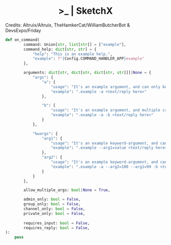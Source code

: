 <h1 align="center">
    <b>
        >_ | SketchX
    </b>
</h1>

Credits: Altruix/Altruix, TheHamkerCat/WilliamButcherBot & DevsExpo/Friday

``` python
def on_command(
        command: Union[str, list[str]] = ["example"],
        command_help: dict[str, str] = {
            "help": "This is an example help.",
            "example": f"{Config.COMMAND_HANDLER_APP}example"
        },

        arguments: dict[str, dict[str, dict[str, str]]]|None = {
            "args": {
                "a": {
                    "usage": "It's an example argument, and can only be 1 character wide.",
                    "example": ".example -a <text/reply here>"
                },

                "b": {
                    "usage": "It's an example argument, and multiple can be passed together.",
                    "example": ".example -a -b <text/reply here>"
                }
            },

            "kwargs": {
                "arg1": {
                    "usage": "It's an example keyword-argument, and can only be more that 1 character wide.",
                    "example": ".example --arg1=value <text/reply here>"
                },
                "arg2": {
                    "usage": "It's an example keyword-argument, and can be used with a simple argument too.",
                    "example": ".example -a --arg2=100 --arg1=99 -b <text/reply here>"
                }
            }
        },

        allow_multiple_args: bool|None = True,

        admin_only: bool = False,
        group_only: bool = False,
        channel_only: bool = False,
        private_only: bool = False,
        
        requires_input: bool = False,
        requires_reply: bool = False,
):
    pass
```
<!--

For any help regarding Markdown:
    https://github.com/Kernix13/markdown-cheatsheet
    https://github.com/tchapi/markdown-cheatsheet
    https://github.com/adam-p/markdown-here/wiki/Markdown-Cheatsheet

    https://docs.github.com/en/get-started/writing-on-github/working-with-advanced-formatting/creating-diagrams

    https://enterprise.github.com/downloads/en/markdown-cheatsheet.pdf

-->